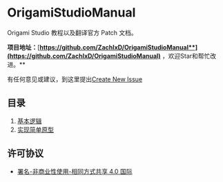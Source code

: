 # OrigamiStudioManual

Origami Studio 教程以及翻译官方 Patch 文档。

**项目地址：**[**https://github.com/ZachIxD/OrigamiStudioManual**](https://github.com/ZachIxD/OrigamiStudioManual)** ，欢迎Star和帮忙改进。**

有任何意见或建议，到这里提出[Create New Issue](https://github.com/ZachIxD/OrigamiStudioManual/issues/new)

## 目录

1. [基本逻辑](/basic.md)
2. [实现简单原型](simpledemo.md)

## 许可协议

* [署名-非商业性使用-相同方式共享 4.0 国际](https://creativecommons.org/licenses/by-nc-sa/4.0/legalcode)




